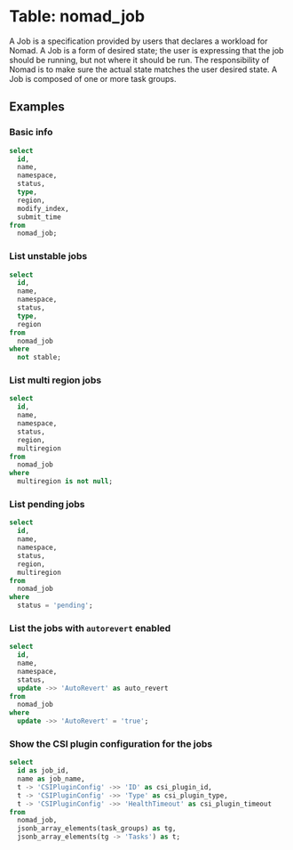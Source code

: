 # Table: nomad_job

A Job is a specification provided by users that declares a workload for Nomad. A Job is a form of desired state; the user is expressing that the job should be running, but not where it should be run. The responsibility of Nomad is to make sure the actual state matches the user desired state. A Job is composed of one or more task groups.

## Examples

### Basic info

```sql
select
  id,
  name,
  namespace,
  status,
  type,
  region,
  modify_index,
  submit_time
from
  nomad_job;
```

### List unstable jobs

```sql
select
  id,
  name,
  namespace,
  status,
  type,
  region
from
  nomad_job
where
  not stable;
```

### List multi region jobs

```sql
select
  id,
  name,
  namespace,
  status,
  region,
  multiregion
from
  nomad_job
where
  multiregion is not null;
```

### List pending jobs

```sql
select
  id,
  name,
  namespace,
  status,
  region,
  multiregion
from
  nomad_job
where
  status = 'pending';
```

### List the jobs with `autorevert` enabled

```sql
select
  id,
  name,
  namespace,
  status,
  update ->> 'AutoRevert' as auto_revert
from
  nomad_job
where
  update ->> 'AutoRevert' = 'true';
```

### Show the CSI plugin configuration for the jobs

```sql
select
  id as job_id,
  name as job_name,
  t -> 'CSIPluginConfig' ->> 'ID' as csi_plugin_id,
  t -> 'CSIPluginConfig' ->> 'Type' as csi_plugin_type,
  t -> 'CSIPluginConfig' ->> 'HealthTimeout' as csi_plugin_timeout
from
  nomad_job,
  jsonb_array_elements(task_groups) as tg,
  jsonb_array_elements(tg -> 'Tasks') as t;
```
